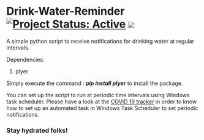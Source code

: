 # Drink-Water-Reminder [![Project Status: Active](https://www.repostatus.org/badges/latest/active.svg)](https://www.repostatus.org/#active) [![](https://img.shields.io/badge/Prateek-Ralhan-brightgreen.svg?colorB=ff0000)](https://prateekralhan.github.io/)
A simple python script to receive notifications for drinking water at regular intervals. 

Dependencies:
1. plyer

Simply execute the command : ***pip install plyer*** to install the package. 

You can set up the script to run at periodic time intervals using Windows task scheduler. Please have a look at the [COVID 19 tracker](https://github.com/prateekralhan/COVID-19-Tracker-using-Desktop-Notifications-) in order to know how to set up an automated task in Windows Task Scheduler to set periodic notifications.

### Stay hydrated folks! 
